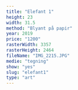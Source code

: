 ```yaml
---
title: "Elefant 1"
height: 23
width: 31.5
method: "Blyant på papir"
year: 2019
price: "1200"
rasterWidth: 3357
rasterHeight: 2464
fileName: "IMG_2215.JPG"
medie: "tegning"
show: "yes"
slug: "elefant1"
type: "art"
---
```

